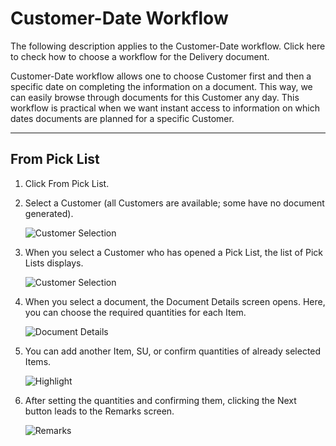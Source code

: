 # Customer-Date Workflow

The following description applies to the Customer-Date workflow. Click here to check how to choose a workflow for the Delivery document.

Customer-Date workflow allows one to choose Customer first and then a specific date on completing the information on a document. This way, we can easily browse through documents for this Customer any day. This workflow is practical when we want instant access to information on which dates documents are planned for a specific Customer.

---

## From Pick List

1. Click From Pick List.

2. Select a Customer (all Customers are available; some have no document generated).

    ![Customer Selection](./media/customer-selection.png)

3. When you select a Customer who has opened a Pick List, the list of Pick Lists displays.

    ![Customer Selection](./media/customer-selection.png)

4. When you select a document, the Document Details screen opens. Here, you can choose the required quantities for each Item.

    ![Document Details](./media/doc-det.png)

5. You can add another Item, SU, or confirm quantities of already selected Items.

    ![Highlight](./media/doc-det-highlight.png)

6. After setting the quantities and confirming them, clicking the Next button leads to the Remarks screen.

    ![Remarks](./media/delivery-remarks.png)
